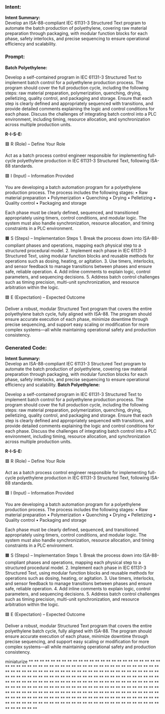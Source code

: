 ### Intent:
**Intent Summary:**  
Develop an ISA-88-compliant IEC 61131-3 Structured Text program to automate the batch production of polyethylene, covering raw material preparation through packaging, with modular function blocks for each phase, safety interlocks, and precise sequencing to ensure operational efficiency and scalability.

### Prompt:
**Batch Polyethylene:**

Develop a self-contained program in IEC 61131-3 Structured Text to implement batch control for a polyethylene production process. The program should cover the full production cycle, including the following steps: raw material preparation, polymerization, quenching, drying, pelletizing, quality control, and packaging and storage. Ensure that each step is clearly defined and appropriately sequenced with transitions, and provide detailed comments explaining the logic and control conditions for each phase. Discuss the challenges of integrating batch control into a PLC environment, including timing, resource allocation, and synchronization across multiple production units.

**R-I-S-E:**

🟥 R (Role) – Define Your Role

Act as a batch process control engineer responsible for implementing full-cycle polyethylene production in IEC 61131-3 Structured Text, following ISA-88 standards.

🟩 I (Input) – Information Provided

You are developing a batch automation program for a polyethylene production process. The process includes the following stages:
	•	Raw material preparation
	•	Polymerization
	•	Quenching
	•	Drying
	•	Pelletizing
	•	Quality control
	•	Packaging and storage

Each phase must be clearly defined, sequenced, and transitioned appropriately using timers, control conditions, and modular logic. The system must also handle synchronization, resource allocation, and timing constraints in a PLC environment.

🟧 S (Steps) – Implementation Steps
	1.	Break the process down into ISA-88-compliant phases and operations, mapping each physical step to a structured procedural model.
	2.	Implement each phase in IEC 61131-3 Structured Text, using modular function blocks and reusable methods for operations such as dosing, heating, or agitation.
	3.	Use timers, interlocks, and sensor feedback to manage transitions between phases and ensure safe, reliable operation.
	4.	Add inline comments to explain logic, control parameters, and sequencing decisions.
	5.	Address batch control challenges such as timing precision, multi-unit synchronization, and resource arbitration within the logic.

🟦 E (Expectation) – Expected Outcome

Deliver a robust, modular Structured Text program that covers the entire polyethylene batch cycle, fully aligned with ISA-88. The program should ensure accurate execution of each phase, minimize downtime through precise sequencing, and support easy scaling or modification for more complex systems—all while maintaining operational safety and production consistency.

### Generated Code:
**Intent Summary:**  
Develop an ISA-88-compliant IEC 61131-3 Structured Text program to automate the batch production of polyethylene, covering raw material preparation through packaging, with modular function blocks for each phase, safety interlocks, and precise sequencing to ensure operational efficiency and scalability.
**Batch Polyethylene:**

Develop a self-contained program in IEC 61131-3 Structured Text to implement batch control for a polyethylene production process. The program should cover the full production cycle, including the following steps: raw material preparation, polymerization, quenching, drying, pelletizing, quality control, and packaging and storage. Ensure that each step is clearly defined and appropriately sequenced with transitions, and provide detailed comments explaining the logic and control conditions for each phase. Discuss the challenges of integrating batch control into a PLC environment, including timing, resource allocation, and synchronization across multiple production units.

**R-I-S-E:**

🟥 R (Role) – Define Your Role

Act as a batch process control engineer responsible for implementing full-cycle polyethylene production in IEC 61131-3 Structured Text, following ISA-88 standards.

🟩 I (Input) – Information Provided

You are developing a batch automation program for a polyethylene production process. The process includes the following stages:
	•	Raw material preparation
	•	Polymerization
	•	Quenching
	•	Drying
	•	Pelletizing
	•	Quality control
	•	Packaging and storage

Each phase must be clearly defined, sequenced, and transitioned appropriately using timers, control conditions, and modular logic. The system must also handle synchronization, resource allocation, and timing constraints in a PLC environment.

🟧 S (Steps) – Implementation Steps
	1.	Break the process down into ISA-88-compliant phases and operations, mapping each physical step to a structured procedural model.
	2.	Implement each phase in IEC 61131-3 Structured Text, using modular function blocks and reusable methods for operations such as dosing, heating, or agitation.
	3.	Use timers, interlocks, and sensor feedback to manage transitions between phases and ensure safe, reliable operation.
	4.	Add inline comments to explain logic, control parameters, and sequencing decisions.
	5.	Address batch control challenges such as timing precision, multi-unit synchronization, and resource arbitration within the logic.

🟦 E (Expectation) – Expected Outcome

Deliver a robust, modular Structured Text program that covers the entire polyethylene batch cycle, fully aligned with ISA-88. The program should ensure accurate execution of each phase, minimize downtime through precise sequencing, and support easy scaling or modification for more complex systems—all while maintaining operational safety and production consistency.

 miniaturize
**
**
**
**
**
**
**
**
**
**
**
**
**
**
**
**
**
**
**
**
**
**
**
**
**
**
**
**
**
**
**
**
**
**
**
**
**
**
**
**
**
**
**
**
**
**
**
**
**
**
**
**
**
**
**
**
**
**
**
**
**
**
**
**
**
**
**
**
**
**
**
**
**
**
**
**
**
**
**
**
**
**
**
**
**
**
**
**
**
**
**
**
**
**
**
**
**
**
**
**
**
**
**
**
**
**
**
**
**
**
**
**
**
**
**
**
**
**
**
**
**
**
**
**
**
**
**
**
**
**
**
**
**
**
**
**
**
**
**
**
**
**
**
**
**
**
**
**
**
**
**
**
**
**
**
**
**
**
**
**
**
**
**
**
**
**
**
**
**
**
**
**
**
**
**
**
**
**
**
**
**
**
**
**
**
**
**
**
**
**
**
**
**
**
**
**
**
**
**
**
**
**
**
**
**
**
**
**
**
**
**
**
**
**
**
**
**
**
**
**
**
**
**
**
**
**
**
**
**
**
**
**
**
**
**
**
**
**
**
**
**
**
**
**
**
**
**
**
**
**
**
**
**
**
